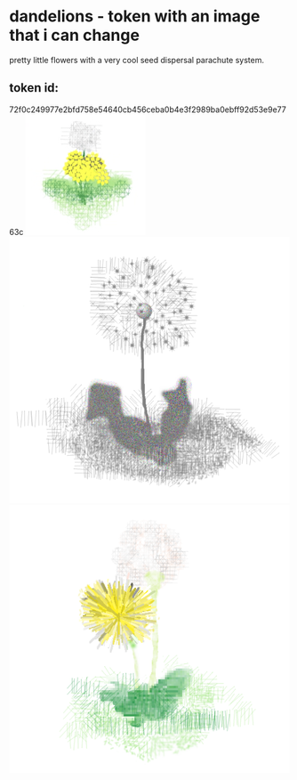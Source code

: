 # dandelions - token with an image that i can change
pretty little flowers with a very cool seed dispersal parachute system.
## token id:
72f0c249977e2bfd758e54640cb456ceba0b4e3f2989ba0ebff92d53e9e7763c
![dandelion1](https://github.com/rustinmyeye/dandelions/blob/main/dandelions.png?raw=true)
![dandelion2](https://github.com/rustinmyeye/dandelions/blob/main/Screenshot%20from%202024-05-16%2020-16-04.png?raw=true)
![dandelion3](https://github.com/rustinmyeye/dandelions/blob/main/Screenshot%20from%202024-05-16%2020-22-29.png?raw=true)
